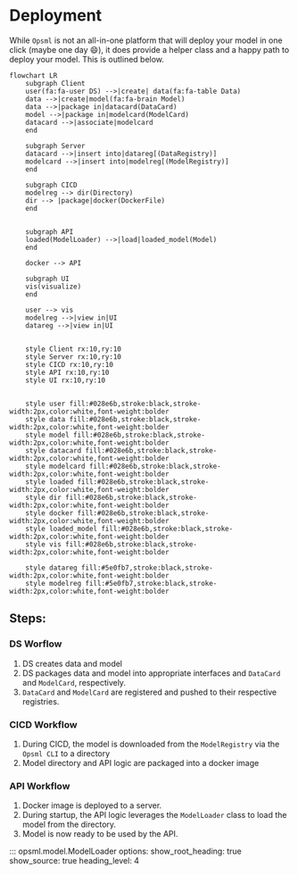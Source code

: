 # Deployment

While `Opsml` is not an all-in-one platform that will deploy your model in one click (maybe one day :smile:), it does provide a helper class and a happy path to deploy your model. This is outlined below.

```mermaid
flowchart LR
    subgraph Client
    user(fa:fa-user DS) -->|create| data(fa:fa-table Data)
    data -->|create|model(fa:fa-brain Model)
    data -->|package in|datacard(DataCard)
    model -->|package in|modelcard(ModelCard)
    datacard -->|associate|modelcard
    end 

    subgraph Server
    datacard -->|insert into|datareg[(DataRegistry)]
    modelcard -->|insert into|modelreg[(ModelRegistry)]
    end

    subgraph CICD
    modelreg --> dir(Directory)
    dir --> |package|docker(DockerFile)
    end


    subgraph API
    loaded(ModelLoader) -->|load|loaded_model(Model)
    end

    docker --> API

    subgraph UI
    vis(visualize)
    end

    user --> vis
    modelreg -->|view in|UI
    datareg -->|view in|UI


    style Client rx:10,ry:10
    style Server rx:10,ry:10
    style CICD rx:10,ry:10
    style API rx:10,ry:10
    style UI rx:10,ry:10


    style user fill:#028e6b,stroke:black,stroke-width:2px,color:white,font-weight:bolder
    style data fill:#028e6b,stroke:black,stroke-width:2px,color:white,font-weight:bolder
    style model fill:#028e6b,stroke:black,stroke-width:2px,color:white,font-weight:bolder
    style datacard fill:#028e6b,stroke:black,stroke-width:2px,color:white,font-weight:bolder
    style modelcard fill:#028e6b,stroke:black,stroke-width:2px,color:white,font-weight:bolder
    style loaded fill:#028e6b,stroke:black,stroke-width:2px,color:white,font-weight:bolder
    style dir fill:#028e6b,stroke:black,stroke-width:2px,color:white,font-weight:bolder
    style docker fill:#028e6b,stroke:black,stroke-width:2px,color:white,font-weight:bolder
    style loaded_model fill:#028e6b,stroke:black,stroke-width:2px,color:white,font-weight:bolder
    style vis fill:#028e6b,stroke:black,stroke-width:2px,color:white,font-weight:bolder

    style datareg fill:#5e0fb7,stroke:black,stroke-width:2px,color:white,font-weight:bolder
    style modelreg fill:#5e0fb7,stroke:black,stroke-width:2px,color:white,font-weight:bolder
```

## Steps:

### DS Worflow

1. DS creates data and model
2. DS packages data and model into appropriate interfaces and `DataCard` and `ModelCard`, respectively.
3. `DataCard` and `ModelCard` are registered and pushed to their respective registries.

### CICD Workflow

1. During CICD, the model is downloaded from the `ModelRegistry` via the `Opsml CLI` to a directory
2. Model directory and API logic are packaged into a docker image

### API Workflow

1. Docker image is deployed to a server.
2. During startup, the API logic leverages the `ModelLoader` class to load the model from the directory.
3. Model is now ready to be used by the API.

::: opsml.model.ModelLoader
    options:
        show_root_heading: true
        show_source: true
        heading_level: 4